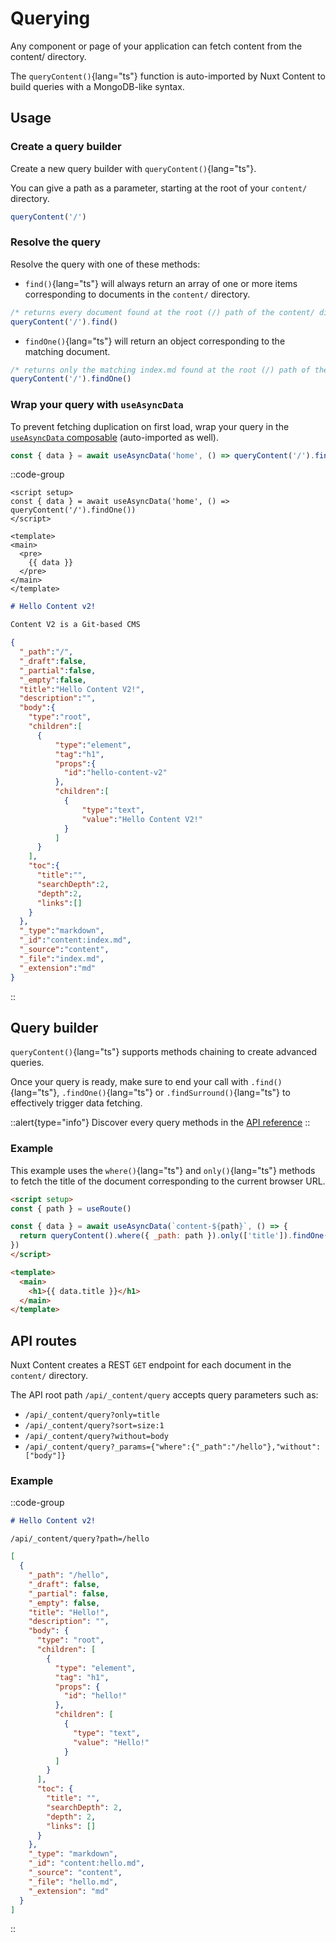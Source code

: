 # Querying

Any component or page of your application can fetch content from the content/ directory.

The `queryContent()`{lang="ts"} function is auto-imported by Nuxt Content to build queries with a MongoDB-like syntax.

## Usage

### Create a query builder

Create a new query builder with `queryContent()`{lang="ts"}.

You can give a path as a parameter, starting at the root of your `content/` directory.

```js
queryContent('/')
```

### Resolve the query

Resolve the query with one of these methods:

- `find()`{lang="ts"} will always return an array of one or more items corresponding to documents in the `content/` directory.

```js
/* returns every document found at the root (/) path of the content/ directory */
queryContent('/').find()
```

- `findOne()`{lang="ts"} will return an object corresponding to the matching document.

```js
/* returns only the matching index.md found at the root (/) path of the content/ directory */
queryContent('/').findOne()
```

### Wrap your query with `useAsyncData`

To prevent fetching duplication on first load, wrap your query in the [`useAsyncData` composable](https://nuxt.com/docs/api/composables/use-async-data) (auto-imported as well).

```js
const { data } = await useAsyncData('home', () => queryContent('/').findOne())
```

::code-group
```vue [app.vue]
<script setup>
const { data } = await useAsyncData('home', () => queryContent('/').findOne())
</script>

<template>
<main>
  <pre>
    {{ data }}
  </pre>
</main>
</template>
```

```md [content/index.md]
# Hello Content v2!

Content V2 is a Git-based CMS
```

```json ["Preview"]
{
  "_path":"/",
  "_draft":false,
  "_partial":false,
  "_empty":false,
  "title":"Hello Content V2!",
  "description":"",
  "body":{
    "type":"root",
    "children":[
      {
          "type":"element",
          "tag":"h1",
          "props":{
            "id":"hello-content-v2"
          },
          "children":[
            {
                "type":"text",
                "value":"Hello Content V2!"
            }
          ]
      }
    ],
    "toc":{
      "title":"",
      "searchDepth":2,
      "depth":2,
      "links":[]
    }
  },
  "_type":"markdown",
  "_id":"content:index.md",
  "_source":"content",
  "_file":"index.md",
  "_extension":"md"
}
```
::

## Query builder

`queryContent()`{lang="ts"} supports methods chaining to create advanced queries.

Once your query is ready, make sure to end your call with `.find()`{lang="ts"}, `.findOne()`{lang="ts"} or `.findSurround()`{lang="ts"} to effectively trigger data fetching.

::alert{type="info"}
Discover every query methods in the [API reference](/api/composables/query-content)
::

### Example

This example uses the `where()`{lang="ts"} and `only()`{lang="ts"} methods to fetch the title of the document corresponding to the current browser URL.

```html
<script setup>
const { path } = useRoute()

const { data } = await useAsyncData(`content-${path}`, () => {
  return queryContent().where({ _path: path }).only(['title']).findOne()
})
</script>

<template>
  <main>
    <h1>{{ data.title }}</h1>
  </main>
</template>
```

## API routes

Nuxt Content creates a REST `GET` endpoint for each document in the `content/` directory.

The API root path `/api/_content/query` accepts query parameters such as:

- `/api/_content/query?only=title`
- `/api/_content/query?sort=size:1`
- `/api/_content/query?without=body`
- `/api/_content/query?_params={"where":{"_path":"/hello"},"without":["body"]}`

### Example

::code-group
```md [content/hello.md]
# Hello Content v2!
```

```text [Endpoint]
/api/_content/query?path=/hello
```

```json [Response]
[
  {
    "_path": "/hello",
    "_draft": false,
    "_partial": false,
    "_empty": false,
    "title": "Hello!",
    "description": "",
    "body": {
      "type": "root",
      "children": [
        {
          "type": "element",
          "tag": "h1",
          "props": {
            "id": "hello!"
          },
          "children": [
            {
              "type": "text",
              "value": "Hello!"
            }
          ]
        }
      ],
      "toc": {
        "title": "",
        "searchDepth": 2,
        "depth": 2,
        "links": []
      }
    },
    "_type": "markdown",
    "_id": "content:hello.md",
    "_source": "content",
    "_file": "hello.md",
    "_extension": "md"
  }
]
```
::
